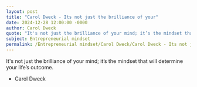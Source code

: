 ```yaml
---
layout: post
title: "Carol Dweck - Its not just the brilliance of your"
date: 2024-12-28 12:00:00 -0000
author: Carol Dweck
quote: "It's not just the brilliance of your mind; it’s the mindset that will determine your life’s outcome."
subject: Entrepreneurial mindset
permalink: /Entrepreneurial mindset/Carol Dweck/Carol Dweck - Its not just the brilliance of your
---
```


It's not just the brilliance of your mind; it’s the mindset that will determine your life’s outcome.

- Carol Dweck
